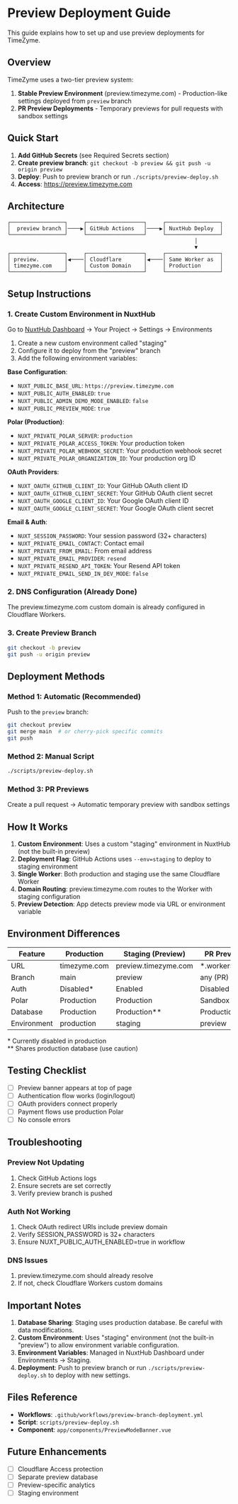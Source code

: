 # Preview Deployment Guide

This guide explains how to set up and use preview deployments for TimeZyme.

## Overview

TimeZyme uses a two-tier preview system:

1. **Stable Preview Environment** (preview.timezyme.com) - Production-like settings deployed from `preview` branch
2. **PR Preview Deployments** - Temporary previews for pull requests with sandbox settings

## Quick Start

1. **Add GitHub Secrets** (see Required Secrets section)
2. **Create preview branch**: `git checkout -b preview && git push -u origin preview`
3. **Deploy**: Push to preview branch or run `./scripts/preview-deploy.sh`
4. **Access**: https://preview.timezyme.com

## Architecture

```
┌─────────────────┐     ┌──────────────────┐     ┌─────────────────┐
│  preview branch │────▶│ GitHub Actions   │────▶│ NuxtHub Deploy  │
└─────────────────┘     └──────────────────┘     └─────────────────┘
                                                           │
                                                           ▼
┌─────────────────┐     ┌──────────────────┐     ┌─────────────────┐
│ preview.        │◀────│ Cloudflare       │◀────│ Same Worker as  │
│ timezyme.com    │     │ Custom Domain    │     │ Production      │
└─────────────────┘     └──────────────────┘     └─────────────────┘
```

## Setup Instructions

### 1. Create Custom Environment in NuxtHub

Go to [NuxtHub Dashboard](https://admin.hub.nuxt.com) → Your Project → Settings → Environments

1. Create a new custom environment called "staging"
2. Configure it to deploy from the "preview" branch
3. Add the following environment variables:

**Base Configuration**:
- `NUXT_PUBLIC_BASE_URL`: `https://preview.timezyme.com`
- `NUXT_PUBLIC_AUTH_ENABLED`: `true`
- `NUXT_PUBLIC_ADMIN_DEMO_MODE_ENABLED`: `false`
- `NUXT_PUBLIC_PREVIEW_MODE`: `true`

**Polar (Production)**:
- `NUXT_PRIVATE_POLAR_SERVER`: `production`
- `NUXT_PRIVATE_POLAR_ACCESS_TOKEN`: Your production token
- `NUXT_PRIVATE_POLAR_WEBHOOK_SECRET`: Your production webhook secret
- `NUXT_PRIVATE_POLAR_ORGANIZATION_ID`: Your production org ID

**OAuth Providers**:
- `NUXT_OAUTH_GITHUB_CLIENT_ID`: Your GitHub OAuth client ID
- `NUXT_OAUTH_GITHUB_CLIENT_SECRET`: Your GitHub OAuth client secret
- `NUXT_OAUTH_GOOGLE_CLIENT_ID`: Your Google OAuth client ID
- `NUXT_OAUTH_GOOGLE_CLIENT_SECRET`: Your Google OAuth client secret

**Email & Auth**:
- `NUXT_SESSION_PASSWORD`: Your session password (32+ characters)
- `NUXT_PRIVATE_EMAIL_CONTACT`: Contact email
- `NUXT_PRIVATE_FROM_EMAIL`: From email address
- `NUXT_PRIVATE_EMAIL_PROVIDER`: `resend`
- `NUXT_PRIVATE_RESEND_API_TOKEN`: Your Resend API token
- `NUXT_PRIVATE_EMAIL_SEND_IN_DEV_MODE`: `false`

### 2. DNS Configuration (Already Done)

The preview.timezyme.com custom domain is already configured in Cloudflare Workers.

### 3. Create Preview Branch

```bash
git checkout -b preview
git push -u origin preview
```

## Deployment Methods

### Method 1: Automatic (Recommended)
Push to the `preview` branch:
```bash
git checkout preview
git merge main  # or cherry-pick specific commits
git push
```

### Method 2: Manual Script
```bash
./scripts/preview-deploy.sh
```

### Method 3: PR Previews
Create a pull request → Automatic temporary preview with sandbox settings

## How It Works

1. **Custom Environment**: Uses a custom "staging" environment in NuxtHub (not the built-in preview)
2. **Deployment Flag**: GitHub Actions uses `--env=staging` to deploy to staging environment
3. **Single Worker**: Both production and staging use the same Cloudflare Worker
4. **Domain Routing**: preview.timezyme.com routes to the Worker with staging configuration
5. **Preview Detection**: App detects preview mode via URL or environment variable

## Environment Differences

| Feature | Production | Staging (Preview) | PR Preview |
|---------|------------|------------------|------------|
| URL | timezyme.com | preview.timezyme.com | *.workers.dev |
| Branch | main | preview | any (PR) |
| Auth | Disabled* | Enabled | Disabled |
| Polar | Production | Production | Sandbox |
| Database | Production | Production** | Production** |
| Environment | production | staging | preview |

\* Currently disabled in production  
\** Shares production database (use caution)

## Testing Checklist

- [ ] Preview banner appears at top of page
- [ ] Authentication flow works (login/logout)
- [ ] OAuth providers connect properly
- [ ] Payment flows use production Polar
- [ ] No console errors

## Troubleshooting

### Preview Not Updating
1. Check GitHub Actions logs
2. Ensure secrets are set correctly
3. Verify preview branch is pushed

### Auth Not Working
1. Check OAuth redirect URIs include preview domain
2. Verify SESSION_PASSWORD is 32+ characters
3. Ensure NUXT_PUBLIC_AUTH_ENABLED=true in workflow

### DNS Issues
1. preview.timezyme.com should already resolve
2. If not, check Cloudflare Workers custom domains

## Important Notes

1. **Database Sharing**: Staging uses production database. Be careful with data modifications.
2. **Custom Environment**: Uses "staging" environment (not the built-in "preview") to allow environment variable configuration.
3. **Environment Variables**: Managed in NuxtHub Dashboard under Environments → Staging.
4. **Deployment**: Push to preview branch or run `./scripts/preview-deploy.sh` to deploy with new settings.

## Files Reference

- **Workflows**: `.github/workflows/preview-branch-deployment.yml`
- **Script**: `scripts/preview-deploy.sh`
- **Component**: `app/components/PreviewModeBanner.vue`

## Future Enhancements

- [ ] Cloudflare Access protection
- [ ] Separate preview database
- [ ] Preview-specific analytics
- [ ] Staging environment